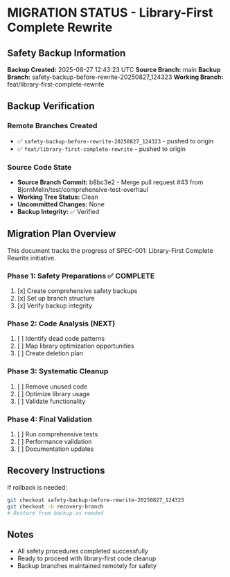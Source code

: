 # MIGRATION STATUS - Library-First Complete Rewrite

## Safety Backup Information

**Backup Created:** 2025-08-27 12:43:23 UTC
**Source Branch:** main
**Backup Branch:** safety-backup-before-rewrite-20250827_124323
**Working Branch:** feat/library-first-complete-rewrite

## Backup Verification

### Remote Branches Created

- ✅ `safety-backup-before-rewrite-20250827_124323` - pushed to origin
- ✅ `feat/library-first-complete-rewrite` - pushed to origin

### Source Code State

- **Source Branch Commit:** b8bc3e2 - Merge pull request #43 from BjornMelin/test/comprehensive-test-overhaul
- **Working Tree Status:** Clean
- **Uncommitted Changes:** None
- **Backup Integrity:** ✅ Verified

## Migration Plan Overview

This document tracks the progress of SPEC-001: Library-First Complete Rewrite initiative.

### Phase 1: Safety Preparations ✅ COMPLETE

1. [x] Create comprehensive safety backups
2. [x] Set up branch structure
3. [x] Verify backup integrity

### Phase 2: Code Analysis (NEXT)

1. [ ] Identify dead code patterns
2. [ ] Map library optimization opportunities
3. [ ] Create deletion plan

### Phase 3: Systematic Cleanup

1. [ ] Remove unused code
2. [ ] Optimize library usage
3. [ ] Validate functionality

### Phase 4: Final Validation

1. [ ] Run comprehensive tests
2. [ ] Performance validation
3. [ ] Documentation updates

## Recovery Instructions

If rollback is needed:

```bash
git checkout safety-backup-before-rewrite-20250827_124323
git checkout -b recovery-branch
# Restore from backup as needed
```

## Notes

- All safety procedures completed successfully
- Ready to proceed with library-first code cleanup
- Backup branches maintained remotely for safety
